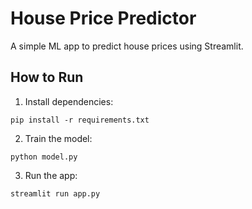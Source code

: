 # House Price Predictor

A simple ML app to predict house prices using Streamlit.

## How to Run

1. Install dependencies:
```
pip install -r requirements.txt
```

2. Train the model:
```
python model.py
```

3. Run the app:
```
streamlit run app.py
```
